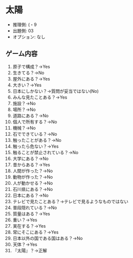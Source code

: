 # 太陽

- 推理側: (・9
- 出題側: 03
- オプション: なし

## ゲーム内容

1. 原子で構成？→Yes
2. 生きてる？→No
3. 屋外にある？→Yes
4. 大きい？→Yes
5. 日本にしかない？→質問が妥当ではない(No)
6. みんな見たことある？→Yes
7. 施設？→No
8. 場所？→No
9. 道路にある？→No
10. 個人で所有する？→No
11. 機械？→No
12. 石でできている？→No
13. 触ったことがある？→No
14. 触ったら危ない？→Yes
15. 触ることが禁止されている？→No
16. 大学にある？→No
17. 昔からある？→Yes
18. 人間が作った？→No
19. 動物が作った？→No
20. 人が動かせる？→No
21. 石川県にある？→No
22. 日本にある？→No
23. テレビで見たことある？→テレビで見るようなものではない
24. 普段隠れている？→No
25. 質量はある？→Yes
26. 重い？→Yes
27. 実在する？→Yes
28. 常にそこにある？→Yes
29. 日本以外の国である国はある？→No
30. 天体？→Yes
31. 『太陽』？→正解
